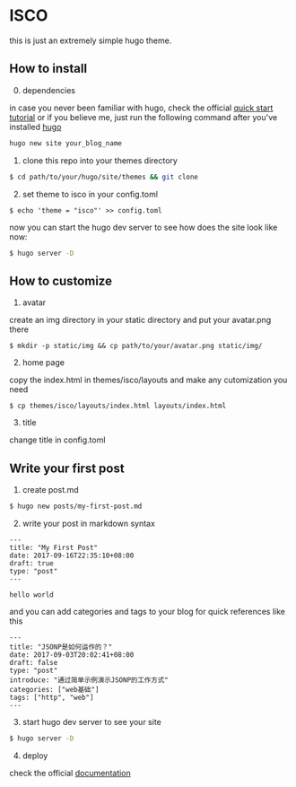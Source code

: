 # ISCO

this is just an extremely simple hugo theme.

## How to install

0. dependencies

in case you never been familiar with hugo, check the official [quick start tutorial](https://gohugo.io/getting-started/quick-start/) or if you believe me, just run the following command after you've installed [hugo](https://gohugo.io/getting-started/installing/)

```sh
hugo new site your_blog_name
```

1. clone this repo into your themes directory

```sh
$ cd path/to/your/hugo/site/themes && git clone 
```

2. set theme to isco in your config.toml

```
$ echo 'theme = "isco"' >> config.toml
```

now you can start the hugo dev server to see how does the site look like now:

```sh
$ hugo server -D
```

## How to customize

1. avatar

create an img directory in your static directory and put your avatar.png there

```
$ mkdir -p static/img && cp path/to/your/avatar.png static/img/
```

2. home page

copy the index.html in themes/isco/layouts and make any cutomization you need

```
$ cp themes/isco/layouts/index.html layouts/index.html
```

3. title

change title in config.toml

## Write your first post

1. create post.md
```sh
$ hugo new posts/my-first-post.md
```

2. write your post in markdown syntax

```
---
title: "My First Post"
date: 2017-09-16T22:35:10+08:00
draft: true
type: "post"
---

hello world
```

and you can add categories and tags to your blog for quick references like this

```
---
title: "JSONP是如何运作的？"
date: 2017-09-03T20:02:41+08:00
draft: false
type: "post"
introduce: "通过简单示例演示JSONP的工作方式"
categories: ["web基础"]
tags: ["http", "web"]
---
```

3. start hugo dev server to see your site

```sh
$ hugo server -D
```

4. deploy

check the official [documentation](https://gohugo.io/hosting-and-deployment/hosting-on-github/)
